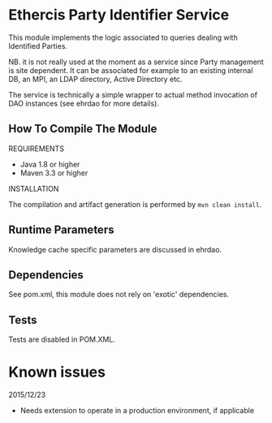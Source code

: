 Ethercis Party Identifier Service
=================================

This module implements the logic associated to queries dealing with Identified Parties. 

NB. it is not really used at the moment as a service since Party management is site dependent. It can be associated for example to an existing internal DB, an MPI, an LDAP directory, Active Directory etc.

The service is technically a simple wrapper to actual method invocation of DAO instances (see ehrdao for more details).

How To Compile The Module
-------------------------
REQUIREMENTS

- Java 1.8 or higher
- Maven 3.3 or higher

INSTALLATION

The compilation and artifact generation is performed by `mvn clean install`.

Runtime Parameters
------------------

Knowledge cache specific parameters are discussed in ehrdao.

Dependencies
------------
See pom.xml, this module does not rely on 'exotic' dependencies.

Tests
-----

Tests are disabled in POM.XML.

Known issues
============

2015/12/23

- Needs extension to operate in a production environment, if applicable
